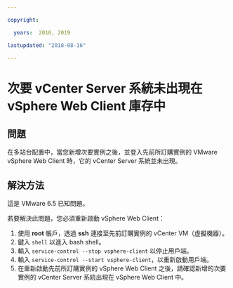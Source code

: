 ```yaml
---

copyright:

  years:  2016, 2019

lastupdated: "2018-08-16"

---
```


# 次要 vCenter Server 系統未出現在 vSphere Web Client 庫存中

## 問題

在多站台配置中，當您新增次要實例之後，並登入先前所訂購實例的 VMware vSphere Web Client 時，它的 vCenter Server 系統並未出現。

## 解決方法

這是 VMware 6.5 已知問題。

若要解決此問題，您必須重新啟動 vSphere Web Client：

1. 使用 **root** 帳戶，透過 **ssh** 連接至先前訂購實例的 vCenter VM（虛擬機器）。
2. 鍵入 ``shell`` 以進入 bash shell。
3. 輸入 `service-control --stop vsphere-client` 以停止用戶端。
4. 輸入 `service-control --start vsphere-client`，以重新啟動用戶端。
5. 在重新啟動先前所訂購實例的 vSphere Web Client 之後，請確認新增的次要實例的 vCenter Server 系統出現在 vSphere Web Client 中。
